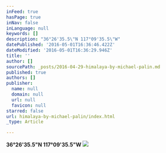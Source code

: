 ```yaml
---
inFeed: true
hasPage: true
inNav: false
inLanguage: null
keywords: []
description: "36°26'35.5\"N 117°09'35.5\"W"
datePublished: '2016-05-01T16:36:46.422Z'
dateModified: '2016-05-01T16:36:29.946Z'
title: ''
author: []
sourcePath: _posts/2016-04-29-himalaya-by-michael-palin.md
published: true
authors: []
publisher:
  name: null
  domain: null
  url: null
  favicon: null
starred: false
url: himalaya-by-michael-palin/index.html
_type: Article

---
```

**36°26'35.5"N 117°09'35.5"W**
![](https://the-grid-user-content.s3-us-west-2.amazonaws.com/b9129da2-61d6-49a9-8e1d-6df8eb2dde6b.jpg)